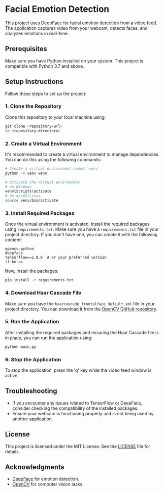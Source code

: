 # Facial Emotion Detection

This project uses DeepFace for facial emotion detection from a video feed. The application captures video from your webcam, detects faces, and analyzes emotions in real-time.

## Prerequisites

Make sure you have Python installed on your system. This project is compatible with Python 3.7 and above.

## Setup Instructions

Follow these steps to set up the project:

### 1. Clone the Repository

Clone this repository to your local machine using:

```bash
git clone <repository-url>
cd <repository-directory>
```

### 2. Create a Virtual Environment

It's recommended to create a virtual environment to manage dependencies. You can do this using the following commands:

```bash
# Create a virtual environment named 'venv'
python -m venv venv

# Activate the virtual environment
# On Windows
venv\Scripts\activate
# On macOS/Linux
source venv/bin/activate
```

### 3. Install Required Packages

Once the virtual environment is activated, install the required packages using `requirements.txt`. Make sure you have a `requirements.txt` file in your project directory. If you don't have one, you can create it with the following content:

```plaintext
opencv-python
deepface
tensorflow==2.8.0  # or your preferred version
tf-keras
```

Now, install the packages:

```bash
pip install -r requirements.txt
```

### 4. Download Haar Cascade File

Make sure you have the `haarcascade_frontalface_default.xml` file in your project directory. You can download it from the [OpenCV GitHub repository](https://github.com/opencv/opencv/tree/master/data/haarcascades).

### 5. Run the Application

After installing the required packages and ensuring the Haar Cascade file is in place, you can run the application using:

```bash
python main.py
```

### 6. Stop the Application

To stop the application, press the 'q' key while the video feed window is active.

## Troubleshooting

- If you encounter any issues related to TensorFlow or DeepFace, consider checking the compatibility of the installed packages.
- Ensure your webcam is functioning properly and is not being used by another application.

## License

This project is licensed under the MIT License. See the [LICENSE](LICENSE) file for details.

## Acknowledgments

- [DeepFace](https://github.com/serengil/deepface) for emotion detection.
- [OpenCV](https://opencv.org/) for computer vision tasks.
